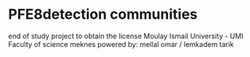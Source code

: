 # PFE8detection communities
end of study project to obtain the license Moulay Ismail University - UMI Faculty of science meknes powered by: mellal omar / lemkadem tarik

